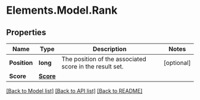 # Elements.Model.Rank

## Properties

Name | Type | Description | Notes
------------ | ------------- | ------------- | -------------
**Position** | **long** | The position of the associated score in the result set. | [optional] 
**Score** | [**Score**](Score.md) |  | 

[[Back to Model list]](../README.md#documentation-for-models) [[Back to API list]](../README.md#documentation-for-api-endpoints) [[Back to README]](../README.md)

